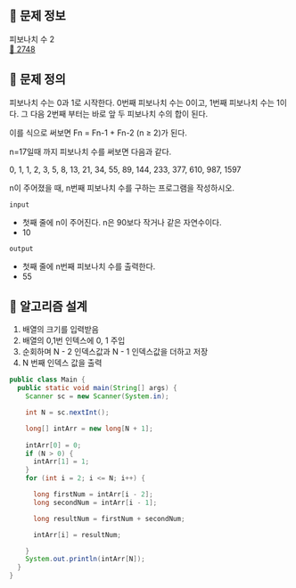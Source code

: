## 🌵 문제 정보
피보나치 수 2 <br>
[🚗 2748](https://www.acmicpc.net/problem/2748)

## 🌵 문제 정의

피보나치 수는 0과 1로 시작한다. 0번째 피보나치 수는 0이고, 1번째 피보나치 수는 1이다. 그 다음 2번째 부터는 바로 앞 두 피보나치 수의 합이 된다.

이를 식으로 써보면 Fn = Fn-1 + Fn-2 (n ≥ 2)가 된다.

n=17일때 까지 피보나치 수를 써보면 다음과 같다.

0, 1, 1, 2, 3, 5, 8, 13, 21, 34, 55, 89, 144, 233, 377, 610, 987, 1597

n이 주어졌을 때, n번째 피보나치 수를 구하는 프로그램을 작성하시오.


`input` <br>

* 첫째 줄에 n이 주어진다. n은 90보다 작거나 같은 자연수이다.
* 10


`output` <br>
* 첫째 줄에 n번째 피보나치 수를 출력한다.
* 55

## 🌵 알고리즘 설계

1. 배열의 크기를 입력받음
2. 배열의 0,1번 인텍스에 0, 1 주입
3. 순회하며 N - 2 인덱스값과 N - 1 인덱스값을 더하고 저장
4. N 번째 인덱스 값을 출력

```java
public class Main {
  public static void main(String[] args) {
    Scanner sc = new Scanner(System.in);

    int N = sc.nextInt();

    long[] intArr = new long[N + 1];
    
    intArr[0] = 0;
    if (N > 0) {
      intArr[1] = 1;
    }
    for (int i = 2; i <= N; i++) {

      long firstNum = intArr[i - 2];
      long secondNum = intArr[i - 1];

      long resultNum = firstNum + secondNum;

      intArr[i] = resultNum;

    }
    System.out.println(intArr[N]);
  }
}
```